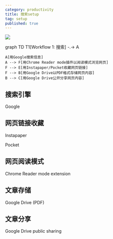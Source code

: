```yaml
---
category: productivity
title: 搜索setup
tag: setup
published: true
---
```

![](https://mermaid.ink/svg/eyJjb2RlIjoiICAgIGdyYXBoIFREXG4gICAgVDFbV29ya2Zsb3cgMTog5pCc57SiXSAtLi0-IEFcblxuICAgIEFb55SoR29vZ2xl5pCc57Si5L-h5oGvXVxuICAgIEEgLS0-IEZb55SoQ2hyb21lIFJlYWRlciBtb2Rl5o-S5Lu25Lul6ZiF6K-75qih5byP5rWP6KeI572R6aG1XVxuICAgIEYgLS0-IEVb55SoSW5zdGFwYXBlci9Qb2NrZXTmlLbol4_nvZHpobXpk77mjqVdXG4gICAgRiAtLT4gQlvnlKhHb29nbGUgRHJpdmXku6VQREbmoLzlvI_lrZjlgqjnvZHpobXlhoXlrrldXG4gICAgQiAtLT4gQ1vnlKhHb29nbGUgRHJpdmXlhazlvIDliIbkuqvnvZHpobXlhoXlrrldIiwibWVybWFpZCI6eyJ0aGVtZSI6ImRlZmF1bHQifSwidXBkYXRlRWRpdG9yIjpmYWxzZX0)

<div class="mermaid">
    graph TD
    T1[Workflow 1: 搜索] -.-> A

    A[用Google搜索信息]
    A --> F[用Chrome Reader mode插件以阅读模式浏览网页]
    F --> E[用Instapaper/Pocket收藏网页链接]
    F --> B[用Google Drive以PDF格式存储网页内容]
    B --> C[用Google Drive公开分享网页内容]
</div>

## 搜索引擎

Google

## 网页链接收藏

Instapaper

Pocket

## 网页阅读模式

Chrome Reader mode extension

## 文章存储

Google Drive (PDF)

## 文章分享

Google Drive public sharing

